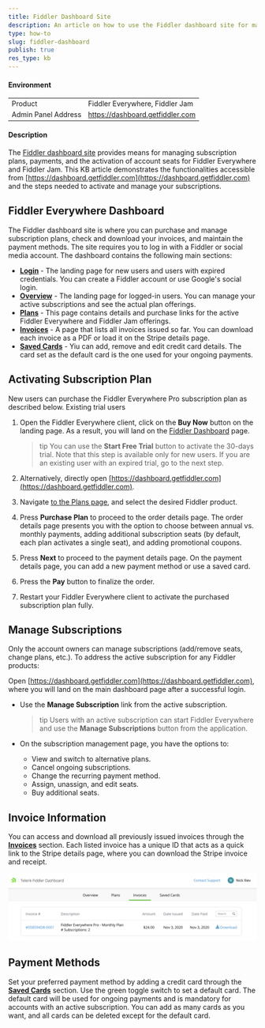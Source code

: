 ```yaml
---
title: Fiddler Dashboard Site
description: An article on how to use the Fiddler dashboard site for managing plans and subscriptions for Fiddler products
type: how-to
slug: fiddler-dashboard
publish: true
res_type: kb
---
```



#### Environment

|   |   |
|---|---|
| Product | Fiddler Everywhere, Fiddler Jam |
| Admin Panel Address | https://dashboard.getfiddler.com  |

#### Description

The [Fiddler dashboard site](https://dashboard.getfiddler.com) provides means for managing subscription plans, payments, and the activation of account seats for Fiddler Everywhere and Fiddler Jam. This KB article demonstrates the functionalities accessible from [https://dashboard.getfiddler.com](https://dashboard.getfiddler.com) and the steps needed to activate and manage your subscriptions.


## Fiddler Everywhere Dashboard

The Fiddler dashboard site is where you can purchase and manage subscription plans, check and download your invoices, and maintain the payment methods. The site requires you to log in with a Fiddler or social media account. The dashboard contains the following main sections:

- [**Login**](https://dashboard.getfiddler.com/login) - The landing page for new users and users with expired credentials. You can create a Fiddler account or use Google's social login.
- [**Overview**](https://dashboard.getfiddler.com/overview) - The landing page for logged-in users. You can manage your active subscriptions and see the actual plan offerings.
- [**Plans**](https://dashboard.getfiddler.com/plans) - This page contains details and purchase links for the active Fiddler Everywhere and Fiddler Jam offerings.
- [**Invoices**](https://dashboard.getfiddler.com/invoices) - A page that lists all invoices issued so far. You can download each invoice as a PDF or load it on the Stripe details page.
- [**Saved Cards**](https://dashboard.getfiddler.com/cards) - Yiu can add, remove and edit credit card details. The card set as the default card is the one used for your ongoing payments.


## Activating Subscription Plan

New users can purchase the Fiddler Everywhere Pro subscription plan as described below. Existing trial users

1. Open the Fiddler Everywhere client, click on the **Buy Now** button on the landing page. As a result, you will land on the [Fiddler Dashboard](https://dashboard.getfiddler.com) page.

    >tip You can use the **Start Free Trial** button to activate the 30-days trial. Note that this step is available only for new users. If you are an existing user with an expired trial, go to the next step.
1. Alternatively, directly open [https://dashboard.getfiddler.com](https://dashboard.getfiddler.com).
1. Navigate [to the Plans page](https://dashboard.getfiddler.com/plans), and select the desired Fiddler product.
1. Press **Purchase Plan** to proceed to the order details page. The order details page presents you with the option to choose between annual vs. monthly payments, adding additional subscription seats (by default, each plan activates a single seat), and adding promotional coupons. 
1. Press **Next** to proceed to the payment details page. On the payment details page, you can add a new payment method or use a saved card.
1. Press the **Pay** button to finalize the order.
1. Restart your Fiddler Everywhere client to activate the purchased subscription plan fully.


## Manage Subscriptions

Only the account owners can manage subscriptions (add/remove seats, change plans, etc.). To address the active subscription for any Fiddler products:

Open [https://dashboard.getfiddler.com](https://dashboard.getfiddler.com), where you will land on the main dashboard page after a successful login.

- Use the **Manage Subscription** link from the active subscription.

    >tip Users with an active subscription can start Fiddler Everywhere and use the **Manage Subscriptions** button from the application.

- On the subscription management page, you have the options to:
    - View and switch to alternative plans.
    - Cancel ongoing subscriptions.
    - Change the recurring payment method.
    - Assign, unassign, and edit seats.
    - Buy additional seats.

    

## Invoice Information

You can access and download all previously issued invoices through the [**Invoices**](https://dashboard.getfiddler.com/invoices) section. Each listed invoice has a unique ID that acts as a quick link to the Stripe details page, where you can download the Stripe invoice and receipt.

![Invoice list in the Dashboard site](../images/dash/dash-invoice-list.png)

## Payment Methods

Set your preferred payment method by adding a credit card through the [**Saved Cards**](https://dashboard.getfiddler.com/cards) section. Use the green toggle switch to set a default card. The default card will be used for ongoing payments and is mandatory for accounts with an active subscription. You can add as many cards as you want, and all cards can be deleted except for the default card.
